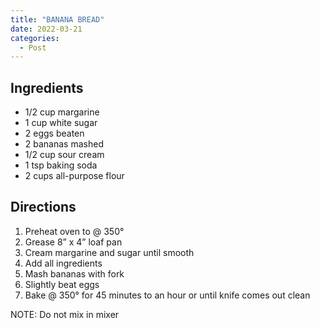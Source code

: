 ```yaml
---
title: "BANANA BREAD"
date: 2022-03-21
categories:
  - Post
---
```


## Ingredients

* 1/2 cup margarine
* 1 cup white sugar
* 2 eggs beaten
* 2 bananas mashed
* 1/2 cup sour cream
* 1 tsp baking soda
* 2 cups all-purpose flour

## Directions
1. Preheat oven to @ 350°
2. Grease 8” x 4” loaf pan
3. Cream margarine and sugar until smooth
4. Add all ingredients
5. Mash bananas with fork
6. Slightly beat eggs
7. Bake @ 350° for 45 minutes to an hour or until knife comes out clean

NOTE:  Do not mix in mixer

